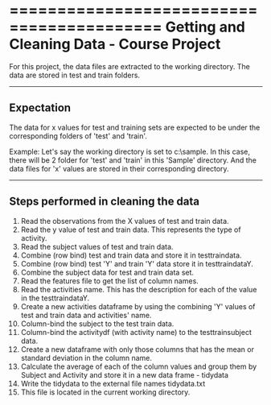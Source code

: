 ==========================================
Getting and Cleaning Data - Course Project
==========================================

For this project, the data files are extracted to the working directory. The data are stored in test and train folders. 

-----------
Expectation 
-----------
The data for x values for test and training sets are expected to be under the corresponding folders of 'test' and 'train'.

Example: Let's say the working directory is set to c:\sample. In this case, there will be 2 folder for 'test' and 'train' in this 'Sample' directory. And the data files for 'x' values are stored in their corresponding directory.

------------------------------------
Steps performed in cleaning the data
------------------------------------

1. Read the observations from the X values of test and train data.
2. Read the y value of test and train data. This represents the type of activity.
3. Read the subject values of test and train data.
4. Combine (row bind) test and train data and store it in testtraindata.
5. Combine (row bind) test 'Y' and train 'Y' data store it in testtraindataY.
6. Combine the subject data for test and train data set.
7. Read the features file to get the list of column names.
8. Read the activities name. This has the description for each of the value in the testtraindataY.
9. Create a new activities dataframe by using the combining 'Y' values of test and train data and activities' name.
10. Column-bind the subject to the test train data.
11. Column-bind the activitydf (with activity name) to the testtrainsubject data.
12. Create a new dataframe with only those columns that has the mean or standard deviation in the column name.
13. Calculate the average of each of the column values and group them by Subject and Activity and store it in a new data frame - tidydata
14. Write the tidydata to the external file names tidydata.txt
15. This file is located in the current working directory.
